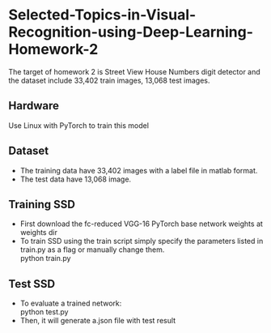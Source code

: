 # Selected-Topics-in-Visual-Recognition-using-Deep-Learning-Homework-2
The target of homework 2 is Street View House Numbers digit detector and the dataset include 33,402 train images, 13,068 test images.

## Hardware   
  Use Linux with PyTorch to train this model  

## Dataset 
  * The training data have 33,402 images with a label file in matlab format.
  * The test data have 13,068 image. 
  
## Training SSD
  * First download the fc-reduced VGG-16 PyTorch base network weights at weights dir
  * To train SSD using the train script simply specify the parameters listed in train.py as a flag or manually change them.  
    python train.py
## Test SSD
  * To evaluate a trained network:  
    python test.py
  * Then, it will generate a.json file with test result
  
  
